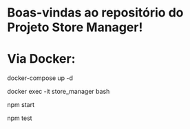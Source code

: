 # Boas-vindas ao repositório do Projeto Store Manager!

# Via Docker:
docker-compose up -d

docker exec -it store_manager bash

npm start

npm test
